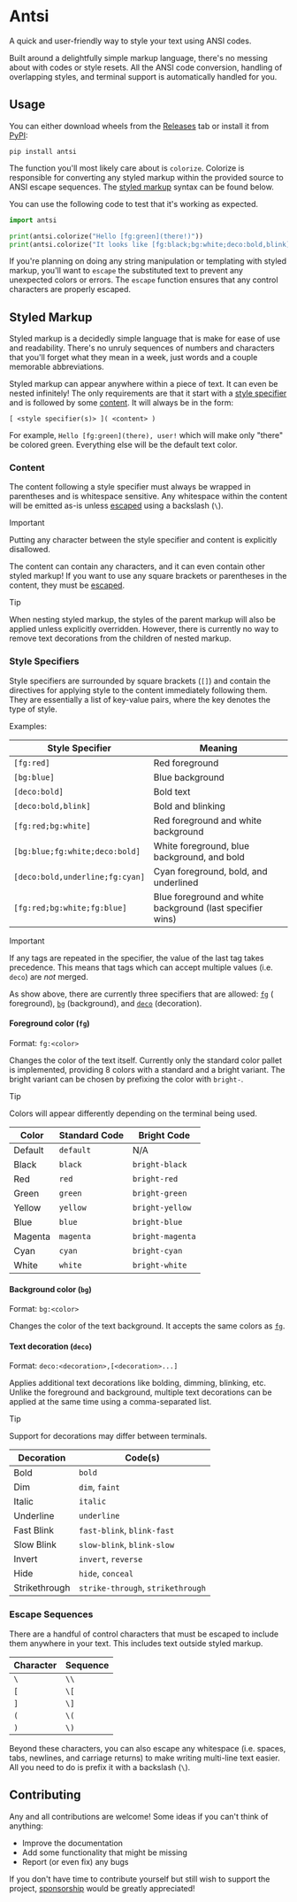 # Antsi

A quick and user-friendly way to style your text using ANSI codes.

Built around a delightfully simple markup language, there's no messing about with codes or style resets. All the ANSI
code conversion, handling of overlapping styles, and terminal support is automatically handled for you.

## Usage

You can either download wheels from the [Releases][latest-release] tab or install it from [PyPI][pypi]:

```shell
pip install antsi
```

The function you'll most likely care about is `colorize`. Colorize is responsible for converting any styled markup
within the provided source to ANSI escape sequences. The [styled markup](#styled-markup) syntax can be found below.

You can use the following code to test that it's working as expected.

```python
import antsi

print(antsi.colorize("Hello [fg:green](there!)"))
print(antsi.colorize("It looks like [fg:black;bg:white;deco:bold,blink](antsi) is working!"))
```

If you're planning on doing any string manipulation or templating with styled markup, you'll want to `escape` the
substituted text to prevent any unexpected colors or errors. The `escape` function ensures that any control characters
are properly escaped.

## Styled Markup

Styled markup is a decidedly simple language that is make for ease of use and readability. There's no unruly sequences
of numbers and characters that you'll forget what they mean in a week, just words and a couple memorable abbreviations.

Styled markup can appear anywhere within a piece of text. It can even be nested infinitely! The only requirements are
that it start with a [style specifier](#style-specifiers) and is followed by some [content](#content). It will always be
in the form:

```text
[ <style specifier(s)> ]( <content> )
```

For example, `Hello [fg:green](there), user!` which will make only "there" be colored green. Everything else will be the
default text color.

### Content

The content following a style specifier must always be wrapped in parentheses and is whitespace sensitive. Any
whitespace within the content will be emitted as-is unless [escaped](#escape-sequences) using a backslash
(<code>&bsol;</code>).

> [!IMPORTANT]
>
> Putting any character between the style specifier and content is explicitly disallowed.

The content can contain any characters, and it can even contain other styled markup! If you want to use any square
brackets or parentheses in the content, they must be [escaped](#escape-sequences).

> [!TIP]
>
> When nesting styled markup, the styles of the parent markup will also be applied unless explicitly overridden.
> However, there is currently no way to remove text decorations from the children of nested markup.

### Style Specifiers

Style specifiers are surrounded by square brackets (`[]`) and contain the directives for applying style to the content
immediately following them. They are essentially a list of key-value pairs, where the key denotes the type of style.

Examples:

| Style Specifier                 | Meaning                                                    |
|---------------------------------|------------------------------------------------------------|
| `[fg:red]`                      | Red foreground                                             |
| `[bg:blue]`                     | Blue background                                            |
| `[deco:bold]`                   | Bold text                                                  |
| `[deco:bold,blink]`             | Bold and blinking                                          |
| `[fg:red;bg:white]`             | Red foreground and white background                        |
| `[bg:blue;fg:white;deco:bold]`  | White foreground, blue background, and bold                |
| `[deco:bold,underline;fg:cyan]` | Cyan foreground, bold, and underlined                      |
| `[fg:red;bg:white;fg:blue]`     | Blue foreground and white background (last specifier wins) |

> [!IMPORTANT]
>
> If any tags are repeated in the specifier, the value of the last tag takes precedence. This means that tags which can
> accept multiple values (i.e. `deco`) are *not* merged.

As show above, there are currently three specifiers that are allowed: [`fg`](#foreground-color-fg) (
foreground), [`bg`](#background-color-bg) (background), and [`deco`](#text-decoration-deco) (decoration).

#### Foreground color (`fg`)

Format: `fg:<color>`

Changes the color of the text itself. Currently only the standard color pallet is implemented, providing 8 colors with a
standard and a bright variant. The bright variant can be chosen by prefixing the color with `bright-`.

> [!TIP]
>
> Colors will appear differently depending on the terminal being used.

| Color   | Standard Code | Bright Code      |
|---------|---------------|------------------|
| Default | `default`     | N/A              |
| Black   | `black`       | `bright-black`   |
| Red     | `red`         | `bright-red`     |
| Green   | `green`       | `bright-green`   |
| Yellow  | `yellow`      | `bright-yellow`  |
| Blue    | `blue`        | `bright-blue`    |
| Magenta | `magenta`     | `bright-magenta` |
| Cyan    | `cyan`        | `bright-cyan`    |
| White   | `white`       | `bright-white`   |

#### Background color (`bg`)

Format: `bg:<color>`

Changes the color of the text background. It accepts the same colors as [`fg`](#foreground-color-fg).

#### Text decoration (`deco`)

Format: `deco:<decoration>,[<decoration>...]`

Applies additional text decorations like bolding, dimming, blinking, etc. Unlike the foreground and background, multiple
text decorations can be applied at the same time using a comma-separated list.

> [!TIP]
>
> Support for decorations may differ between terminals.

| Decoration    | Code(s)                           |
|---------------|-----------------------------------|
| Bold          | `bold`                            |
| Dim           | `dim`, `faint`                    |
| Italic        | `italic`                          |
| Underline     | `underline`                       |
| Fast Blink    | `fast-blink`, `blink-fast`        |
| Slow Blink    | `slow-blink`, `blink-slow`        |
| Invert        | `invert`, `reverse`               |
| Hide          | `hide`, `conceal`                 |
| Strikethrough | `strike-through`, `strikethrough` |

### Escape Sequences

There are a handful of control characters that must be escaped to include them anywhere in your text. This includes
text outside styled markup.

| Character           | Sequence                  |
|---------------------|---------------------------|
| <code>&bsol;</code> | <code>&bsol;&bsol;</code> |
| `[`                 | <code>&bsol;&lsqb;</code> |
| `]`                 | <code>&bsol;&rsqb;</code> |
| `(`                 | <code>&bsol;&lpar;</code> |
| `)`                 | <code>&bsol;&rpar;</code> |

Beyond these characters, you can also escape any whitespace (i.e. spaces, tabs, newlines, and carriage returns) to make
writing multi-line text easier. All you need to do is prefix it with a backslash (<code>&bsol;</code>).

## Contributing

Any and all contributions are welcome! Some ideas if you can't think of anything:

- Improve the documentation
- Add some functionality that might be missing
- Report (or even fix) any bugs

If you don't have time to contribute yourself but still wish to support the project, [sponsorship][sponsorship] would be
greatly appreciated!

[latest-release]: https://github.com/akrantz01/antsi/releases
[pypi]: https://pypi.org/p/antsi
[sponsorship]: https://github.com/sponsors/akrantz01
